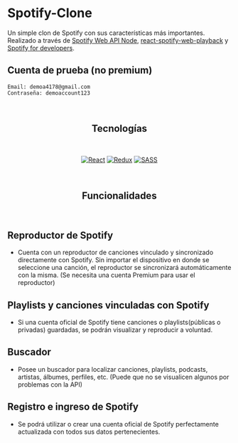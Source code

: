 # Spotify-Clone
Un simple clon de Spotify con sus características más importantes. Realizado a través de [Spotify Web API Node](https://www.npmjs.com/package/spotify-web-api-node),  [react-spotify-web-playback](https://www.npmjs.com/package/react-spotify-web-playback) y [Spotify for developers](https://developer.spotify.com/).

## Cuenta de prueba (no premium)
    Email: demoa4178@gmail.com
    Contraseña: demoaccount123

<br />

<div align="center">
  
## Tecnologías
  
</div>

<br />

<div align="center">

[![React](https://img.shields.io/badge/-React-blue?style=for-the-badge&logo=React)](https://es.reactjs.org/)
[![Redux](https://img.shields.io/badge/-Redux-violet?style=for-the-badge&logo=redux)](https://es.redux.js.org/)
[![SASS](https://img.shields.io/badge/-sass-yellow?style=for-the-badge&logo=sass)](https://sass-lang.com/)

</div>

<br />

<div align="center">
  
## Funcionalidades

</div>

<br />

## Reproductor de Spotify
* Cuenta con un reproductor de canciones vinculado y sincronizado directamente con Spotify. Sin importar el dispositivo en donde se seleccione una canción, el reproductor se sincronizará automáticamente con la misma. (Se necesita una cuenta Premium para usar el reproductor)

## Playlists y canciones vinculadas con Spotify
* Si una cuenta oficial de Spotify tiene canciones o playlists(públicas o privadas) guardadas, se podrán visualizar y reproducir a voluntad.

## Buscador
* Posee un buscador para localizar canciones, playlists, podcasts, artistas, álbumes, perfiles, etc. (Puede que no se visualicen algunos por problemas con la API)

## Registro e ingreso de Spotify
* Se podrá utilizar o crear una cuenta oficial de Spotify perfectamente actualizada con todos sus datos pertenecientes.

<br />
<br />
